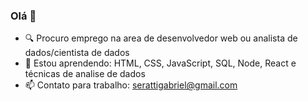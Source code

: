 ### Olá 👋

- 🔍 Procuro emprego na area de desenvolvedor web ou analista de dados/cientista de dados
- 🌱 Estou aprendendo: HTML, CSS, JavaScript, SQL, Node, React e técnicas de analise de dados
- 📫 Contato para trabalho: serattigabriel@gmail.com



